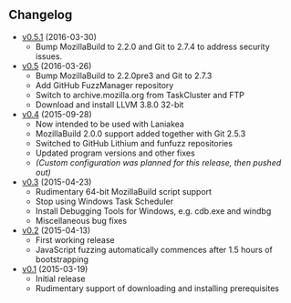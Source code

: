 ## Changelog
- [v0.5.1](https://github.com/MozillaSecurity/psbootstrap/releases/tag/v0.5.1) (2016-03-30)
  - Bump MozillaBuild to 2.2.0 and Git to 2.7.4 to address security issues.
- [v0.5](https://github.com/MozillaSecurity/psbootstrap/releases/tag/v0.5) (2016-03-26)
  - Bump MozillaBuild to 2.2.0pre3 and Git to 2.7.3
  - Add GitHub FuzzManager repository
  - Switch to archive.mozilla.org from TaskCluster and FTP
  - Download and install LLVM 3.8.0 32-bit
- [v0.4](https://github.com/MozillaSecurity/psbootstrap/releases/tag/v0.4) (2015-09-28)
  - Now intended to be used with Laniakea
  - MozillaBuild 2.0.0 support added together with Git 2.5.3
  - Switched to GitHub Lithium and funfuzz repositories
  - Updated program versions and other fixes
  - *(Custom configuration was planned for this release, then pushed out)*
- [v0.3](https://github.com/MozillaSecurity/psbootstrap/releases/tag/v0.3) (2015-04-23)
  - Rudimentary 64-bit MozillaBuild script support
  - Stop using Windows Task Scheduler
  - Install Debugging Tools for Windows, e.g. cdb.exe and windbg
  - Miscellaneous bug fixes
- [v0.2](https://github.com/MozillaSecurity/psbootstrap/releases/tag/v0.2) (2015-04-13)
  - First working release
  - JavaScript fuzzing automatically commences after 1.5 hours of bootstrapping
- [v0.1](https://github.com/MozillaSecurity/psbootstrap/releases/tag/v0.1) (2015-03-19)
  - Initial release
  - Rudimentary support of downloading and installing prerequisites
